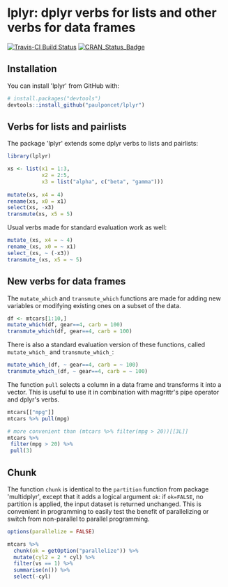 # lplyr: dplyr verbs for lists and other verbs for data frames

[![Travis-CI Build Status](https://travis-ci.org/paulponcet/lplyr.svg?branch=master)](https://travis-ci.org/paulponcet/lplyr) [![CRAN\_Status\_Badge](https://www.r-pkg.org/badges/version/lplyr)](https://cran.r-project.org/package=lplyr)


## Installation

You can install 'lplyr' from GitHub with:

```R
# install.packages("devtools")
devtools::install_github("paulponcet/lplyr")
```

## Verbs for lists and pairlists 

The package 'lplyr' extends some dplyr verbs to lists and pairlists: 

```R
library(lplyr)

xs <- list(x1 = 1:3, 
           x2 = 2:5, 
           x3 = list("alpha", c("beta", "gamma")))
           
mutate(xs, x4 = 4)
rename(xs, x0 = x1)
select(xs, -x3)
transmute(xs, x5 = 5)
```
Usual verbs made for standard evaluation work as well: 

```R
mutate_(xs, x4 = ~ 4)
rename_(xs, x0 = ~ x1)
select_(xs, ~ (-x3))
transmute_(xs, x5 = ~ 5)
```


## New verbs for data frames

The `mutate_which` and `transmute_which` functions are made for adding new variables or modifying existing ones on a subset of the data. 

```R
df <- mtcars[1:10,]
mutate_which(df, gear==4, carb = 100)
transmute_which(df, gear==4, carb = 100)
```

There is also a standard evaluation version of these functions, 
called `mutate_which_` and `transmute_which_`: 

```R
mutate_which_(df, ~ gear==4, carb = ~ 100)
transmute_which_(df, ~ gear==4, carb = ~ 100)
```

The function `pull` selects a column in a data frame 
and transforms it into a vector. 
This is useful to use it in combination with 
magrittr's pipe operator and dplyr's verbs.

```R
mtcars[["mpg"]]
mtcars %>% pull(mpg)

# more convenient than (mtcars %>% filter(mpg > 20))[[3L]]
mtcars %>%
 filter(mpg > 20) %>%
 pull(3)
```

## Chunk 

The function `chunk` is identical to the `partition` function 
from package 'multidplyr', except that it adds a logical argument 
`ok`: if `ok=FALSE`, no partition is applied, 
the input dataset is returned unchanged.
This is convenient in programming to easily test the benefit of 
parallelizing or switch from non-parallel to parallel programming. 

```R
options(parallelize = FALSE)

mtcars %>% 
  chunk(ok = getOption("parallelize")) %>% 
  mutate(cyl2 = 2 * cyl) %>% 
  filter(vs == 1) %>% 
  summarise(n()) %>% 
  select(-cyl)
```

